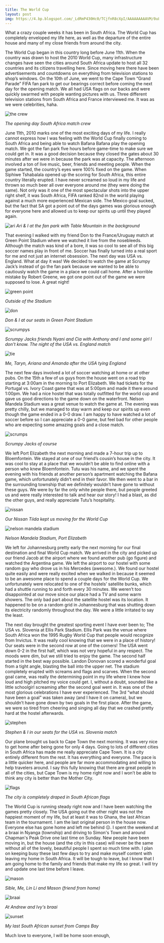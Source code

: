 ```yaml
---
title: The World Cup
layout: post
img: https://4.bp.blogspot.com/_LdRmP430Hc0/TCjfnR8cXpI/AAAAAAAAAVM/0uLjJZw1EQk/s800/IMG_7799.JPG
---
```


What a crazy couple weeks it has been in South Africa. The World Cup has completely enveloped my life here, as well as the departure of the entire house and many of my close friends from around the city.

The World Cup began in this country long before June 11th. When the country was drawn to host the 2010 World Cup, many infrastructure changes have seen the cities around South Africa update to host all 32 countries and its citizens travelling here. Since moving here there have been advertisements and countdowns on everything from television stations to shop’s windows. On the 10th of June, we went to the Cape Town “Grand Parade” FIFA fan park to get our bearings correct before coming the next day for the opening match. We all had USA flags on our backs and were quickly swarmed with people wanting pictures with us. Three different television stations from South Africa and France interviewed me. It was as we were celebrities, haha.

![the crew](https://3.bp.blogspot.com/_LdRmP430Hc0/TCjcmzJFD0I/AAAAAAAAAUM/e6rA45OYpjY/s800/IMG_7546.JPG)

*The opening day South Africa match crew*

June 11th, 2010 marks one of the most exciting days of my life. I really cannot express how I was feeling with the World Cup finally coming to South Africa and being able to watch Bafana Bafana play the opening match. We got the fan park five hours before game-time to make sure we could get in. It was a good decision because they closed the gates about 30 minutes after we were in because the park was at capacity. The afternoon involved a ton of live music, beer, friends and meeting people. When the game started, the country’s eyes were 100% fixed on the game. When Siphiwe Tshabalala opened up the scoring for South Africa, this entire country literally erupted. I have never screamed so loud in my life and thrown so much beer all over everyone around me (they were doing the same). Not only was it one of the most spectacular shots into the upper right shelf, it was South Africa, FIFA ranked 82nd in the world playing against a much more experienced Mexican side. The Mexico goal sucked, but the fact that SA got a point out of the days games was glorious enough for everyone here and allowed us to keep our spirits up until they played again.

![ari](https://4.bp.blogspot.com/_LdRmP430Hc0/TCjcojN7ZCI/AAAAAAAAAUU/bDlgovymrfQ/s800/IMG_7565.JPG)
*Ari & I at the fan park with Table Mountain in the background*

That evening I walked with my friend Don to the France/Uruguay match at Green Point Stadium where we watched it live from the nosebleeds. Although the match was kind of a bore, it was so cool to see all of this big soccer names play in front of me. Soccer has finally turned into a real sport for me and not just an internet obsession. The next day was USA vs. England. What at day it was! We decided to watch the game at Scrumpy Jack’s instead of go the fan park because we wanted to be able to cautiously watch the game in a place we could call home. After a horrible mistake by Robert Greene, we got one point out of the game we were supposed to lose. A great night!

![green point](https://2.bp.blogspot.com/_LdRmP430Hc0/TCjcpBvj7JI/AAAAAAAAAUc/GfpWgHpphBo/s800/IMG_7593.JPG)

*Outside of the Stadium*

![don](https://1.bp.blogspot.com/_LdRmP430Hc0/TCjcplPECvI/AAAAAAAAAUk/iOPXDO5JNSg/s800/IMG_7602.JPG)

*Don & I at our seats in Green Point Stadium*

![scrumpys](https://2.bp.blogspot.com/_LdRmP430Hc0/TCjcqQoWuNI/AAAAAAAAAUs/pmTyMUNXg4Q/s800/IMG_7688.JPG)

*Scrumpy Jacks friends Nyani and Cia with Anthony and I and some girl I don't know. The night of the USA vs. England match*

![tie](https://4.bp.blogspot.com/_LdRmP430Hc0/TCjfmMA5K-I/AAAAAAAAAU0/fqm62mGInbQ/s800/IMG_7716.JPG)

*Me, Taryn, Ariana and Amanda after the USA tying England*


The next few days involved a lot of soccer watching at home or at other pubs. On the 15th a few of us guys from the house went on a road trip starting at 3:00am in the morning to Port Elizabeth. We had tickets for the Portugal vs. Ivory Coast game that was at 5:00pm and made it there around 1:00pm. We had a nice hostel that was totally outfitted for the world cup and gave us good directions to the game down on the waterfront. Nelson Mandela Stadium was a great venue to watch the game at. The evening was pretty chilly, but we managed to stay warm and keep our spirits up even though the game ended in a 0-0 draw. I am happy to have watched a lot of soccer before so I can appreciate a 0-0 game, but feel bad for other people who are expecting some amazing goals and a close match.

![scrumps](https://1.bp.blogspot.com/_LdRmP430Hc0/TCjfoB1GqjI/AAAAAAAAAVU/6avrDTcCb0w/s800/IMG_7845.JPG)

*Scrumpy Jacks of course*

We left Port Elizabeth the next morning and made a 7-hour trip up to Bloemfontein. We stayed at one of our friend’s cousin’s house in the city. It was cool to stay at a place that we wouldn’t be able to find online with a person who knew Bloemfontein. Tutu was his name, and we spent the evening with his friends at another person’s apartment watching the Bafana game, which unfortunately didn’t end in their favor. We then went to a bar in the surrounding township that we definitely wouldn’t have gone to without these guys. We were by far the only white people there, but people greeted us and were really interested to talk and hear our story! I had a blast, as did the other guys, and really appreciate Tutu’s hospitality.

![nissan](https://1.bp.blogspot.com/_LdRmP430Hc0/TCjfnBxOJSI/AAAAAAAAAVE/A5lt6tt5oYQ/s800/IMG_7785.JPG)

*Our Nissan Tiida kept us moving for the World Cup*

![nelson mandela stadium](https://1.bp.blogspot.com/_LdRmP430Hc0/TCjfmsVcWyI/AAAAAAAAAU8/4EIqenUDfOs/s800/IMG_7734.JPG)

*Nelson Mandela Stadium, Port Elizabeth*

We left for Johannesburg pretty early the next morning for our final destination and final World Cup match. We arrived in the city and picked up our friend Jacob at the airport where we found another pub (go figure) and watched the Argentina game. We left the airport to our hostel with some random guy who drove us in his Mercedes (awesome.). We found our hostel quite easily and were really excited when we walked in because it seemed to be an awesome place to spend a couple days for the World Cup. We unfortunately were relocated to one of the hostels’ satellite bunks, which had a shuttle running to and forth every 30 minutes. We weren’t too disappointed at our move since our place had a TV and some warm showers. The only bad part about the satellite hostel was its location. It happened to be on a random grid in Johannesburg that was shutting down its electricity randomly throughout the day. We were a little irritated to say the least.

The next day brought the greatest sporting event I have ever been to; The USA vs. Slovenia at Ellis Park Stadium. Ellis Park was the venue where South Africa won the 1995 Rugby World Cup that people would recognize from Invictus. It was really cool knowing that we were in a place of history! Our seats were in the second row at one of the corners! The USA went down 0-2 in the first half, which was not very hopeful in any respect. The moods were dim, but we still tried to enjoy the game. The second half started in the best way possible. Landon Donovan scored a wonderful goal from a tight angle, blasting the ball into the upper net. The stadium completely erupted with screams and flags and scarves. When the second goal came, was really the determining point in my life where I knew how loud and high pitched my voice could get. I, without a doubt, sounded like a little schoolgirl screaming after the second goal went in. It was one of the most glorious celebrations I have ever experienced. The 3rd “what should have been a goal” was taken away (and I have it on camera), but we shouldn’t have gone down by two goals in the first place. After the game, we were so tired from cheering and singing all day that we crashed pretty hard at the hostel afterwards.

![stephen](https://4.bp.blogspot.com/_LdRmP430Hc0/TCjfnR8cXpI/AAAAAAAAAVM/0uLjJZw1EQk/s800/IMG_7799.JPG)

*Stephen & I in our seats for the USA vs. Slovenia match*


Our plane brought us back to Cape Town the next morning. It was very nice to get home after being gone for only 4 days. Going to lots of different cities in South Africa has made me really appreciate Cape Town. It is a city entirely different from the rest. It has everything and everyone. The pace is a little quicker here, and people are far more accommodating and willing to help travelers around. I say this fully knowing that there are great people in all of the cities, but Cape Town is my home right now and I won’t be able to think any city is better than the Mother City.

![flags](https://4.bp.blogspot.com/_LdRmP430Hc0/TCjjwnSTZbI/AAAAAAAAAVk/khUfQDatLok/s800/IMG_7966.JPG)

*The city is completely draped in South African flags*

The World Cup is running steady right now and I have been watching the games pretty closely. The USA going out the other night was not the happiest moment of my life, but at least it was to Ghana, the last African team in the tournament. I am the last original person in the house now. Everyone else has gone home and left me behind ☹. I spent the weekend at a braai in Nyanga (township) and driving to Simon's Town and around Chapman's Peak Drive one last time on Sunday. New people have been moving in, but the house (and the city in this case) will never be the same without all of the lovely, beautiful people I spent so much time with. I plan on keeping busy these last few days to try and make myself content with leaving my home in South Africa. It will be tough to leave, but I know that I am going home to the family and friends that make my life so great. I will try and update one last time before I leave.

![mason](https://1.bp.blogspot.com/_LdRmP430Hc0/TCjjxZR1TAI/AAAAAAAAAV0/bkU0ZhvQxKs/s800/IMG_7880.JPG)

*Sible, Me, Lin Li and Mason (friend from home)*

![braai](https://1.bp.blogspot.com/_LdRmP430Hc0/TCjjwzEjZXI/AAAAAAAAAVs/chLftL5_NHc/s800/IMG_7974.JPG)

*At Andrew and Ivy's braai*

![sunset](https://4.bp.blogspot.com/_LdRmP430Hc0/TCjjyJd9wAI/AAAAAAAAAV8/Por_WXL0q0k/s800/IMG_8123.JPG)

*My last South African sunset from Camps Bay*

Much love to everyone,
I will be home soon enough,